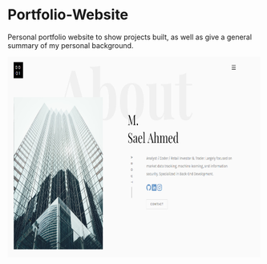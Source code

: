 # Portfolio-Website

Personal portfolio website to show projects built, as well as give a general summary of my personal background.

<img src="images/portfolioimg.png"  height="400" />
